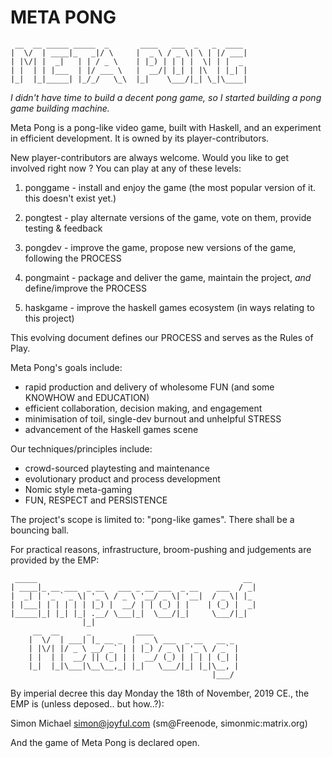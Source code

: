 # META  PONG

     __  __ _____ _____  _       ____   ___  _   _  ____ 
    |  \/  | ____|_   _|/ \     |  _ \ / _ \| \ | |/ ___|
    | |\/| |  _|   | | / _ \    | |_) | | | |  \| | |  _ 
    | |  | | |___  | |/ ___ \   |  __/| |_| | |\  | |_| |
    |_|  |_|_____| |_/_/   \_\  |_|    \___/|_| \_|\____|


*I didn't have time to build a decent pong game,
so I started building a pong game building machine.*

Meta Pong is a pong-like video game, built with Haskell,
and an experiment in efficient development.
It is owned by its player-contributors.

New player-contributors are always welcome.
Would you like to get involved right now ?
You can play at any of these levels:

1. ponggame  - install and enjoy the game (the most popular version of it. this doesn't exist yet.)

2. pongtest  - play alternate versions of the game, vote on them, provide testing & feedback

3. pongdev   - improve the game, propose new versions of the game, following the PROCESS

4. pongmaint - package and deliver the game, maintain the project, *and* define/improve the PROCESS

5. haskgame  - improve the haskell games ecosystem (in ways relating to this project)

This evolving document defines our PROCESS and serves as the Rules of Play.

Meta Pong's goals include:

- rapid production and delivery of wholesome FUN (and some KNOWHOW and EDUCATION)
- efficient collaboration, decision making, and engagement
- minimisation of toil, single-dev burnout and unhelpful STRESS
- advancement of the Haskell games scene

Our techniques/principles include:

- crowd-sourced playtesting and maintenance
- evolutionary product and process development
- Nomic style meta-gaming
- FUN, RESPECT and PERSISTENCE

The project's scope is limited to:
"pong-like games". There shall be a bouncing ball.

For practical reasons, infrastructure, broom-pushing and judgements are provided by the EMP:

     _____                                              __ 
    | ____|_ __ ___  _ __   ___ _ __ ___  _ __    ___  / _|
    |  _| | '_ ` _ \| '_ \ / _ \ '__/ _ \| '__|  / _ \| |_ 
    | |___| | | | | | |_) |  __/ | | (_) | |    | (_) |  _|
    |_____|_| |_| |_| .__/ \___|_|  \___/|_|     \___/|_|  
                    |_|                                    
         __  __      _          ____                   
        |  \/  | ___| |_ __ _  |  _ \ ___  _ __   __ _ 
        | |\/| |/ _ \ __/ _` | | |_) / _ \| '_ \ / _` |
        | |  | |  __/ || (_| | |  __/ (_) | | | | (_| |
        |_|  |_|\___|\__\__,_| |_|   \___/|_| |_|\__, |
                                                 |___/ 

By imperial decree this day Monday the 18th of November, 2019 CE., 
the EMP is (unless deposed.. but how..?):

Simon Michael <simon@joyful.com> (sm@Freenode, simonmic:matrix.org)

And the game of Meta Pong is declared open.
